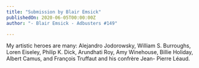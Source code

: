 ```yaml
---
title: "Submission by Blair Emsick"
publishedOn: 2020-06-05T00:00:00Z
author: "- Blair Emsick - Adbusters #149"

---
```


My artistic heroes are many: Alejandro Jodorowsky, William S. Burroughs, Loren Eiseley, Philip K. Dick, Arundhati Roy, Amy Winehouse, Billie Holiday, Albert Camus, and François Truffaut and his confrère Jean- Pierre Léaud.